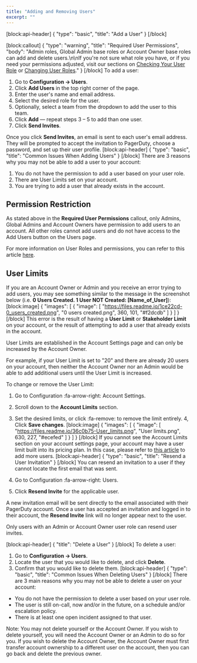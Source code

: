 ```yaml
---
title: "Adding and Removing Users"
excerpt: ""
---
```

[block:api-header]
{
  "type": "basic",
  "title": "Add a User"
}
[/block]

[block:callout]
{
  "type": "warning",
  "title": "Required User Permissions",
  "body": "Admin roles, Global Admin base roles or Account Owner base roles can add and delete users.\n\nIf you're not sure what role you have, or if you need your permissions adjusted, visit our sections on [Checking Your User Role](https://support.pagerduty.com/v1/docs/user-roles#section-checking-your-user-role) or [Changing User Roles](https://support.pagerduty.com/docs/user-roles#section-changing-user-roles)."
}
[/block]
To add a user: 
1. Go to **Configuration → Users**.
2. Click **Add Users** in the top right corner of the page.
3. Enter the user's name and email address.
4. Select the desired role for the user.
5. Optionally, select a team from the dropdown to add the user to this team.
6. Click **Add** — repeat steps 3 – 5 to add than one user.
7. Click **Send Invites**.

Once you click **Send Invites**, an email is sent to each user's email address. They will be prompted to accept the invitation to PagerDuty, choose a password, and set up their user profile.
[block:api-header]
{
  "type": "basic",
  "title": "Common Issues When Adding Users"
}
[/block]
There are 3 reasons why you may not be able to add a user to your account:

1. You do not have the permission to add a user based on your user role.
2. There are User Limits set on your account.
3. You are trying to add a user that already exists in the account.

## Permission Restriction

As stated above in the **Required User Permissions** callout, only Admins, Global Admins and Account Owners have permission to add users to an account. All other roles cannot add users and do not have access to the Add Users button on the Users page.

For more information on User Roles and permissions, you can refer to this article [here](https://support.pagerduty.com/docs/user-roles).

## User Limits

If you are an Account Owner or Admin and you receive an error trying to add users, you may see something similar to the message in the screenshot below (i.e. **0 Users Created. 1 User NOT Created: [Name_of_User]**):
[block:image]
{
  "images": [
    {
      "image": [
        "https://files.readme.io/1ce22cd-0_users_created.png",
        "0 users created.png",
        360,
        101,
        "#f2dcdb"
      ]
    }
  ]
}
[/block]
This error is the result of having a **User Limit** or **Stakeholder Limit** on your account, or the result of attempting to add a user that already exists in the account.

User Limits are established in the Account Settings page and can only be increased by the Account Owner.

For example, if your User Limit is set to "20" and there are already 20 users on your account, then neither the Account Owner nor an Admin would be able to add additional users until the User Limit is increased.

To change or remove the User Limit:

1. Go to Configuration :fa-arrow-right: Account Settings.
2. Scroll down to the **Account Limits** section.
3. Set the desired limits, or click :fa-remove: to remove the limit entirely.
4, Click **Save changes**.
[block:image]
{
  "images": [
    {
      "image": [
        "https://files.readme.io/36c0b75-User_limits.png",
        "User limits.png",
        630,
        227,
        "#ecefed"
      ]
    }
  ]
}
[/block]
If you cannot see the Account Limits section on your account settings page, your account may have a user limit built into its pricing plan. In this case, please refer to [this article](https://support.pagerduty.com/docs/billing-invoices-payments#section-user-charges) to add more users.
[block:api-header]
{
  "type": "basic",
  "title": "Resend a User Invitation"
}
[/block]
You can resend an invitation to a user if they cannot locate the first email that was sent.

1. Go to Configuration :fa-arrow-right: Users.
2. Click **Resend Invite** for the applicable user.

A new invitation email will be sent directly to the email associated with their PagerDuty account. Once a user has accepted an invitation and logged in to their account, the **Resend Invite** link will no longer appear next to the user.

Only users with an Admin or Account Owner user role can resend user invites.

[block:api-header]
{
  "title": "Delete a User"
}
[/block]
To delete a user:
1. Go to **Configuration → Users**.
2. Locate the user that you would like to delete, and click **Delete**.
3. Confirm that you would like to delete them.
[block:api-header]
{
  "type": "basic",
  "title": "Common Issues When Deleting Users"
}
[/block]
There are 3 main reasons why you may not be able to delete a user on your account:

* You do not have the permission to delete a user based on your user role.
* The user is still on-call, now and/or in the future, on a schedule and/or escalation policy.
* There is at least one open incident assigned to that user.

Note: You may not delete yourself or the Account Owner. If you wish to delete yourself, you will need the Account Owner or an Admin to do so for you. If you wish to delete the Account Owner, the Account Owner must first transfer account ownership to a different user on the account, then you can go back and delete the previous owner.